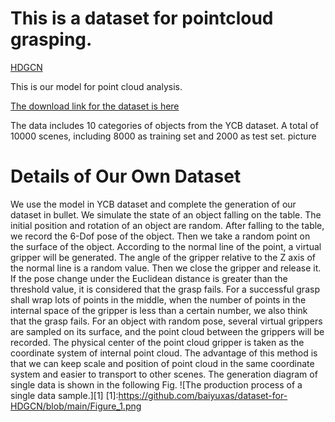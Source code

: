 # This is a dataset for pointcloud grasping.
[HDGCN](https://github.com/baiyuxas/dataset-for-HDGCN)

This is our model for point cloud analysis.

[The download link for the dataset is here](https://github.com/baiyuxas/dataset-for-HDGCN)

The data includes 10 categories of objects from the YCB dataset. A total of 10000 scenes, including 8000 as training set and 2000 as test set.
picture

# Details of Our Own Dataset
We use the model in YCB dataset and complete the generation of our dataset in bullet. We simulate the state of an object falling on the table. The initial position and rotation of an object are random. After falling to the table, we record the 6-Dof pose of the object. Then we take a random point on the surface of the object. According to the normal line of the point, a virtual gripper will be generated. The angle of the gripper relative to the Z axis of the normal line is a random value. Then we close the gripper and release it. If the pose change under the Euclidean distance is greater than the threshold value, it is considered that the grasp fails. For a successful grasp shall wrap lots of points in the middle, when the number of points in the internal space of the gripper is less than a certain number, we also think that the grasp fails. For an object with random pose, several virtual grippers are sampled on its surface, and the point cloud between the grippers will be recorded. The physical center of the point cloud gripper is taken as the coordinate system of internal point cloud. The advantage of this method is that we can keep scale and position of point cloud in the same coordinate system and easier to transport to other scenes. The generation diagram of single data is shown in the following Fig.
![The production process of a single data sample.][1]
[1]:https://github.com/baiyuxas/dataset-for-HDGCN/blob/main/Figure_1.png
